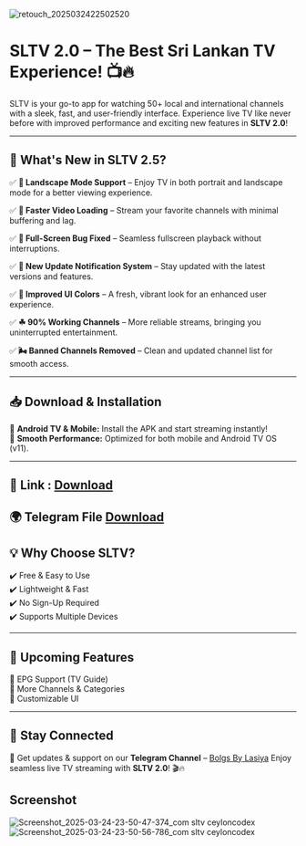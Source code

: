 ![retouch_2025032422502520](https://github.com/user-attachments/assets/7a0400d5-d50b-4542-8cdc-85d93ee68a96)

# SLTV 2.0 – The Best Sri Lankan TV Experience! 📺🔥  

SLTV is your go-to app for watching 50+ local and international channels with a sleek, fast, and user-friendly interface. Experience live TV like never before with improved performance and exciting new features in **SLTV 2.0**!  

---

## 🚀 What's New in SLTV 2.5?  

✅ **🍃 Landscape Mode Support** – Enjoy TV in both portrait and landscape mode for a better viewing experience.  

✅ **🧊 Faster Video Loading** – Stream your favorite channels with minimal buffering and lag.  

✅ **👀 Full-Screen Bug Fixed** – Seamless fullscreen playback without interruptions.  

✅ **🎁 New Update Notification System** – Stay updated with the latest versions and features.  

✅ **🦋 Improved UI Colors** – A fresh, vibrant look for an enhanced user experience.  

✅ **☘ 90% Working Channels** – More reliable streams, bringing you uninterrupted entertainment.  

✅ **🌬 Banned Channels Removed** – Clean and updated channel list for smooth access.  

---

## 📥 Download & Installation  

🔹 **Android TV & Mobile:** Install the APK and start streaming instantly!  
🔹 **Smooth Performance:** Optimized for both mobile and Android TV OS (v11).

---


🔗 **Link** : [Download](https://github.com/nxt-owner/SLTV-APP/releases/download/V.2.0/SLTV.2.0.apk)
---
🌍 **Telegram File** [Download](https://t.me/sltvapp)
---

## 💡 Why Choose SLTV?  

✔️ Free & Easy to Use  
✔️ Lightweight & Fast  
✔️ No Sign-Up Required  
✔️ Supports Multiple Devices  

---

## 🎯 Upcoming Features  

🚀 EPG Support (TV Guide)  
🚀 More Channels & Categories  
🚀 Customizable UI  

---

## 🔗 Stay Connected  

📢 Get updates & support on our **Telegram Channel** – [Bolgs By Lasiya](https://t.me/techlasiya)
Enjoy seamless live TV streaming with **SLTV 2.0**! 🎬🔥

## Screenshot 
![Screenshot_2025-03-24-23-50-47-374_com sltv ceyloncodex](https://github.com/user-attachments/assets/24f6ae58-17a9-4f0f-851e-d1d854cac091)
![Screenshot_2025-03-24-23-50-56-786_com sltv ceyloncodex](https://github.com/user-attachments/assets/feb167e1-19e2-4097-b69c-7073ee31dff1)
